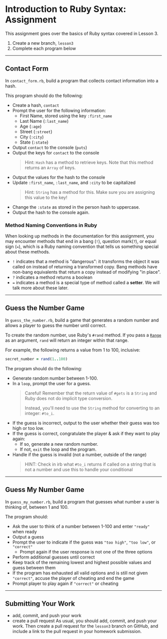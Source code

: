 # Introduction to Ruby Syntax: Assignment

This assignment goes over the basics of Ruby syntax covered in Lesson 3.

1. Create a new branch, `lesson3`
2. Complete each program below

---

## Contact Form

In `contact_form.rb`, build a program that collects contact information into a hash.

This program should do the following:

- Create a hash, `contact`
- Prompt the user for the following information:
  - First Name, stored using the key `:first_name`
  - Last Name (`:last_name`)
  - Age (`:age`)
  - Street (`:street`)
  - City (`:city`)
  - State (`:state`)
- Output `contact` to the console (`puts`)
- Output the keys for `contact` to the console
  > Hint: `Hash` has a method to retrieve keys. Note that this method returns an `Array` of keys.
- Output the values for the hash to the console
- Update `:first_name`, `:last_name`, and `:city` to be capitalized
  > Hint: `String` has a method for this. Make sure you are assigning this value to the key!
- Change the `:state` as stored in the person hash to uppercase.
- Output the hash to the console again.

### Method Naming Conventions in Ruby

When looking up methods in the documentation for this assignment, you may encounter methods that end in a bang (`!`), question mark(`?`), or equal sign (`=`), which is a Ruby naming convention that tells us something special about these methods.

- `!` indicates that a method is "dangerous": it transforms the object it was called on instead of returning a transformed copy. Bang methods have non-bang equivalents that return a copy instead of modifying "in place".
- `?` indicates a method returns a boolean
- `=` indicates a method is a special type of method called a **setter**. We will talk more about these later.

---

## Guess the Number Game

In `guess_the_number.rb`, build a game that generates a random number and allows a player to guess the number until correct.

To create the random number, use Ruby's `#rand` method. If you pass a [`Range`](https://ruby-doc.org/3.2.2/Range.html) as an argument, `rand` will return an integer within that range.

For example, the following returns a value from 1 to 100, inclusive:

```ruby
secret_number = rand(1..100)
```

The program should do the following:

- Generate random number between 1-100.
- In a `loop`, prompt the user for a guess.
   > Careful! Remember that the return value of `#gets` is a `String` and Ruby does not do implicit type conversion.
   >
   > Instead, you'll need to use the `String` method for converting to an integer: `#to_i`.
- If the guess is incorrect, output to the user whether their guess was too high or too low.
- If the guess is correct, congratulate the player & ask if they want to play again:
   - If so, generate a new random number.
   - If not, `exit` the loop and the program.
- Handle if the guess is invalid (not a number, outside of the range)
   > HINT: Check in irb what `#to_i` returns if called on a string that is not a number and use this to handle your conditional

---

## Guess My Number Game

In `guess_my_number.rb`, build a program that guesses what number a user is thinking of, between 1 and 100.

The program should:

- Ask the user to think of a number between 1-100 and enter `"ready"` when ready
- Output a guess
- Prompt the user to indicate if the guess was `"too high"`, `"too low"`, or `"correct"`
  - Prompt again if the user response is not one of the three options
- Perform additional guesses until correct
- Keep track of the remaining lowest and highest possible values and guess between them
- If the program has exhausted all valid options and is still not given `"correct"`, accuse the player of cheating and end the game
- Prompt player to play again if `"correct"` or cheating

---

## Submitting Your Work

- add, commit, and push your work
- create a pull request
As usual, you should add, commit, and push your work.
Then create a pull request for the `lesson3` branch on GitHub, and include a link to the pull request in your homework submission.
